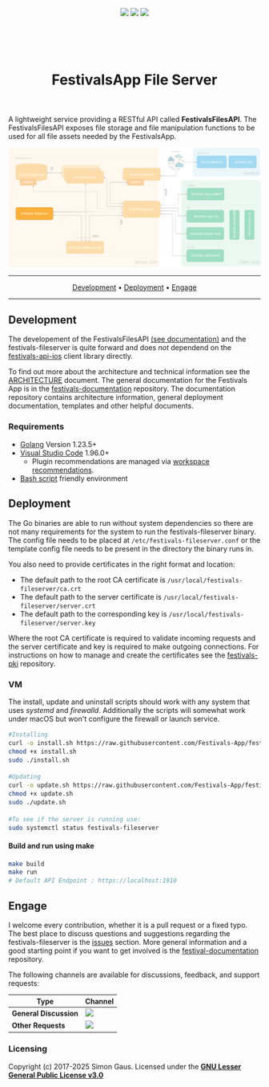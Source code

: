 <p align="center">
   <a href="https://github.com/festivals-app/festivals-fileserver/commits/" title="Last Commit"><img src="https://img.shields.io/github/last-commit/festivals-app/festivals-fileserver?style=flat"></a>
   <a href="https://github.com/festivals-app/festivals-fileserver/issues" title="Open Issues"><img src="https://img.shields.io/github/issues/festivals-app/festivals-fileserver?style=flat"></a>
   <a href="./LICENSE" title="License"><img src="https://img.shields.io/github/license/festivals-app/festivals-fileserver.svg"></a>
</p>

<h1 align="center">
    <br/><br/>
    FestivalsApp File Server
    <br/><br/>
</h1>

A lightweight service providing a RESTful API called **FestivalsFilesAPI**. The FestivalsFilesAPI
exposes file storage and file manipulation functions to be used for all file assets needed by the FestivalsApp.

![Figure 1: Architecture Overview Highlighted](https://github.com/Festivals-App/festivals-documentation/blob/main/images/architecture/architecture_overview_file_server.svg "Figure 1: Architecture Overview Highlighted")

<hr />
<p align="center">
  <a href="#development">Development</a> •
  <a href="#deployment">Deployment</a> •
  <a href="#engage">Engage</a>
</p>
<hr/>

## Development

The developement of the FestivalsFilesAPI [(see documentation)](./DOCUMENTATION.md) and the festivals-fileserver is quite forward and does *not* dependend on the [festivals-api-ios](https://github.com/Festivals-App/festivals-api-ios) client library directly.

To find out more about the architecture and technical information see the [ARCHITECTURE](./ARCHITECTURE.md) document. The general documentation for the Festivals App is in the [festivals-documentation](https://github.com/festivals-app/festivals-documentation) repository. The documentation repository contains architecture information, general deployment documentation, templates and other helpful documents.

### Requirements

- [Golang](https://go.dev/) Version 1.23.5+
- [Visual Studio Code](https://code.visualstudio.com/download) 1.96.0+
  - Plugin recommendations are managed via [workspace recommendations](https://code.visualstudio.com/docs/editor/extension-marketplace#_recommended-extensions).
- [Bash script](https://en.wikipedia.org/wiki/Bash_(Unix_shell)) friendly environment

## Deployment

The Go binaries are able to run without system dependencies so there are not many requirements for the system to run the festivals-fileserver binary.
The config file needs to be placed at `/etc/festivals-fileserver.conf` or the template config file needs to be present in the directory the binary runs in.

You also need to provide certificates in the right format and location:

- The default path to the root CA certificate is          `/usr/local/festivals-fileserver/ca.crt`
- The default path to the server certificate is           `/usr/local/festivals-fileserver/server.crt`
- The default path to the corresponding key is            `/usr/local/festivals-fileserver/server.key`

Where the root CA certificate is required to validate incoming requests and the server certificate and key is required to make outgoing connections.
For instructions on how to manage and create the certificates see the [festivals-pki](https://github.com/Festivals-App/festivals-pki) repository.

### VM

The install, update and uninstall scripts should work with any system that uses *systemd* and *firewalld*.
Additionally the scripts will somewhat work under macOS but won't configure the firewall or launch service.

```bash
#Installing
curl -o install.sh https://raw.githubusercontent.com/Festivals-App/festivals-fileserver/master/operation/install.sh
chmod +x install.sh
sudo ./install.sh

#Updating
curl -o update.sh https://raw.githubusercontent.com/Festivals-App/festivals-fileserver/master/operation/update.sh
chmod +x update.sh
sudo ./update.sh

#To see if the server is running use:
sudo systemctl status festivals-fileserver
```

#### Build and run using make

```bash
make build
make run
# Default API Endpoint : https://localhost:1910
```

## Engage

I welcome every contribution, whether it is a pull request or a fixed typo. The best place to discuss questions and suggestions regarding the festivals-fileserver is the [issues](https://github.com/festivals-app/festivals-fileserver/issues/) section. More general information and a good starting point if you want to get involved is the [festival-documentation](https://github.com/Festivals-App/festivals-documentation) repository.

The following channels are available for discussions, feedback, and support requests:

| Type                     | Channel                                                |
| ------------------------ | ------------------------------------------------------ |
| **General Discussion**   | <a href="https://github.com/festivals-app/festivals-documentation/issues/new/choose" title="General Discussion"><img src="https://img.shields.io/github/issues/festivals-app/festivals-documentation/question.svg?style=flat-square"></a> </a>   |
| **Other Requests**    | <a href="mailto:simon.cay.gaus@gmail.com" title="Email me"><img src="https://img.shields.io/badge/email-Simon-green?logo=mail.ru&style=flat-square&logoColor=white"></a>   |

### Licensing

Copyright (c) 2017-2025 Simon Gaus. Licensed under the [**GNU Lesser General Public License v3.0**](./LICENSE)

